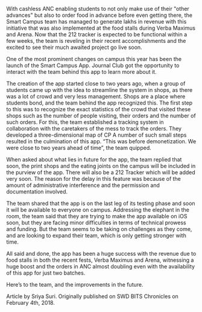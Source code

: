 
With cashless ANC enabling students to not only make use of their "other advances" but also to order food in advance before even getting there, the Smart Campus team has managed to generate lakhs in revenue with this initiative that was also implemented at the food stalls during Verba Maximus and Arena. Now that the 212 tracker is expected to be functional within a few weeks, the team is reveling in their recent accomplishments and the excited to see their much awaited project go live soon.


One of the most prominent changes on campus this year has been the launch of the Smart Campus App. Journal Club got the opportunity to interact with the team behind this app to learn more about it.


The creation of the app started close to two years ago, when a group of students came up with the idea to streamline the system in shops, as there was a lot of crowd and very less management. Shops are a place where students bond, and the team behind the app recognized this. The first step to this was to recognize the exact statistics of the crowd that visited these shops such as the number of people visiting, their orders and the number of such orders. For this, the team established a tracking system in collaboration with the caretakers of the mess to track the orders. They developed a three-dimensional map of CP A number of such small steps resulted in the culmination of this app. “This was before demonetization. We were close to two years ahead of time”, the team quipped.


When asked about what lies in future for the app, the team replied that soon, the print shops and the eating joints on the campus will be included in the purview of the app. There will also be a 212 Tracker which will be added very soon. The reason for the delay in this feature was because of the amount of administrative interference and the permission and documentation involved.


The team shared that the app is on the last leg of its testing phase and soon it will be available to everyone on campus. Addressing the elephant in the room, the team said that they are trying to make the app available on iOS soon, but they are facing minor difficulties in terms of technical prowess and funding. But the team seems to be taking on challenges as they come, and are looking to expand their team, which is only getting stronger with time.


All said and done, the app has been a huge success with the revenue due to food stalls in both the recent fests, Verba Maximus and Arena, witnessing a huge boost and the orders in ANC almost doubling even with the availability of this app for just two batches.


Here’s to the team, and the improvements in the future.


Article by Sriya Suri. Originally published on SWD BITS Chronicles on February 4th, 2018.

